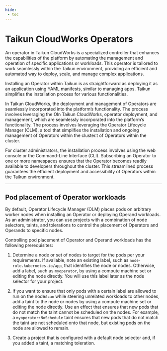 ```yaml
---
hide:
 - toc
---
```


# **Taikun CloudWorks Operators**

An operator in Taikun CloudWorks is a specialized controller that enhances the capabilities of the platform by automating the management and operation of specific applications or workloads. This operator is tailored to work seamlessly within the Taikun environment, providing an efficient and automated way to deploy, scale, and manage complex applications.

Installing an Operator within Taikun is as straightforward as deploying it as an application using YAML manifests, similar to managing apps. Taikun simplifies the installation process for various functionalities.

In Taikun CloudWorks, the deployment and management of Operators are seamlessly incorporated into the platform’s functionality. The process involves leveraging the OIn Taikun CloudWorks, operator deployment, and management, which are seamlessly incorporated into the platform’s functionality. The process involves leveraging the Operator Lifecycle Manager (OLM), a tool that simplifies the installation and ongoing management of Operators within the cluster.t of Operators within the cluster.

For cluster administrators, the installation process involves using the web console or the Command-Line Interface (CLI). Subscribing an Operator to one or more namespaces ensures that the Operator becomes readily available to developers throughout the cluster. This streamlined process guarantees the efficient deployment and accessibility of Operators within the Taikun environment.

---

## **Pod placement of Operator workloads**

By default, Operator Lifecycle Manager (OLM) places pods on arbitrary worker nodes when installing an Operator or deploying Operand workloads. As an administrator, you can use projects with a combination of node selectors, taints, and tolerations to control the placement of Operators and Operands to specific nodes.

Controlling pod placement of Operator and Operand workloads has the following prerequisites:

1. Determine a node or set of nodes to target for the pods per your requirements. If available, note an existing label, such as `node-role.kubernetes.io/app`, that identifies the node or nodes. Otherwise, add a label, such as `myoperator`, by using a compute machine set or editing the node directly. You will use this label later as the node selector for your project.

2. If you want to ensure that only pods with a certain label are allowed to run on the nodes`can` while steering unrelated workloads to other nodes, add a taint to the node or nodes by using a compute machine set or editing the node directly. Use an effect that ensures that new pods that do not match the taint cannot be scheduled on the nodes. For example, a `myoperator:NoSchedule` taint ensures that new pods that do not match the taint are not scheduled onto that node, but existing pods on the node are allowed to remain.

3. Create a project that is configured with a default node selector and, if you added a taint, a matching toleration.
